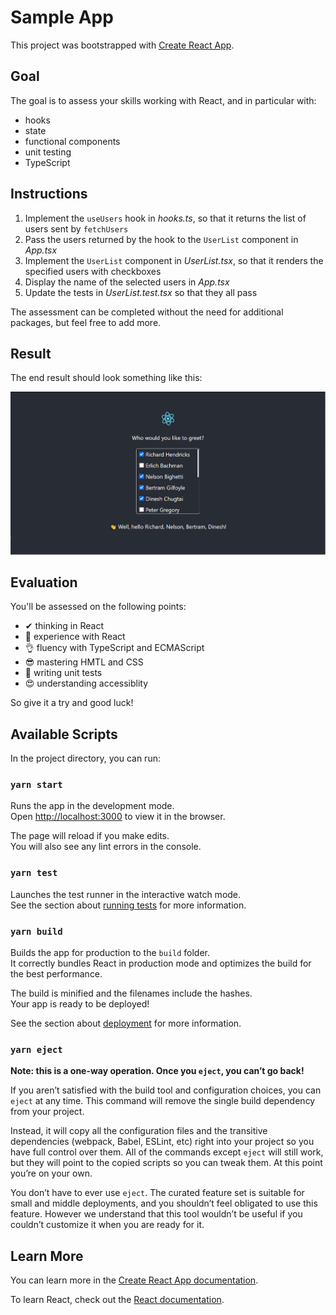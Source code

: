 # Sample App

This project was bootstrapped with [Create React App](https://github.com/facebook/create-react-app).

## Goal

The goal is to assess your skills working with React, and in particular with:

- hooks
- state
- functional components
- unit testing
- TypeScript

## Instructions

1. Implement the `useUsers` hook in _hooks.ts_, so that it returns the list of users sent by `fetchUsers`
2. Pass the users returned by the hook to the `UserList` component in _App.tsx_
3. Implement the `UserList` component in _UserList.tsx_, so that it renders the specified users with checkboxes
4. Display the name of the selected users in _App.tsx_
5. Update the tests in _UserList.test.tsx_ so that they all pass

The assessment can be completed without the need for additional packages, but feel free to add more. 

## Result

The end result should look something like this:

![A list of users with checkboxes. A greeting message is displayed](/images/result.png)

## Evaluation

You'll be assessed on the following points:

* ✔ thinking in React
* 💪 experience with React
* 👌 fluency with TypeScript and ECMAScript
* 😎 mastering HMTL and CSS
* 🎯 writing unit tests
* 😍 understanding accessiblity

So give it a try and good luck!

## Available Scripts

In the project directory, you can run:

### `yarn start`

Runs the app in the development mode.\
Open [http://localhost:3000](http://localhost:3000) to view it in the browser.

The page will reload if you make edits.\
You will also see any lint errors in the console.

### `yarn test`

Launches the test runner in the interactive watch mode.\
See the section about [running tests](https://facebook.github.io/create-react-app/docs/running-tests) for more information.

### `yarn build`

Builds the app for production to the `build` folder.\
It correctly bundles React in production mode and optimizes the build for the best performance.

The build is minified and the filenames include the hashes.\
Your app is ready to be deployed!

See the section about [deployment](https://facebook.github.io/create-react-app/docs/deployment) for more information.

### `yarn eject`

**Note: this is a one-way operation. Once you `eject`, you can’t go back!**

If you aren’t satisfied with the build tool and configuration choices, you can `eject` at any time. This command will remove the single build dependency from your project.

Instead, it will copy all the configuration files and the transitive dependencies (webpack, Babel, ESLint, etc) right into your project so you have full control over them. All of the commands except `eject` will still work, but they will point to the copied scripts so you can tweak them. At this point you’re on your own.

You don’t have to ever use `eject`. The curated feature set is suitable for small and middle deployments, and you shouldn’t feel obligated to use this feature. However we understand that this tool wouldn’t be useful if you couldn’t customize it when you are ready for it.

## Learn More

You can learn more in the [Create React App documentation](https://facebook.github.io/create-react-app/docs/getting-started).

To learn React, check out the [React documentation](https://reactjs.org/).
